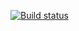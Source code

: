 [![Build status](https://ci.appveyor.com/api/projects/status/66bj3lso6g833425/branch/main?svg=true)](https://ci.appveyor.com/project/zhuravlini/hwa05-01/branch/main)
